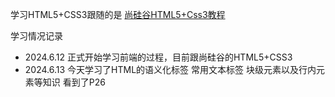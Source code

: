 <p>学习HTML5+CSS3跟随的是
<a href="https://www.bilibili.com/video/BV1p84y1P7Z5?p=26&vd_source=9617c6ce5290324ce630bb0eafd68695">尚硅谷HTML5+Css3教程</a>
</p>
<div>
<p>学习情况记录</p>
<ul>
  <li>2024.6.12 正式开始学习前端的过程，目前跟尚硅谷的HTML5+CSS3</li>
  <li>2024.6.13 今天学习了HTML的语义化标签 常用文本标签 块级元素以及行内元素等知识 看到了P26</li>
</ul>
</div>
